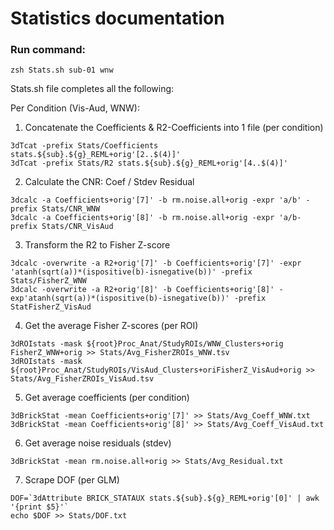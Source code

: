 # Statistics documentation

### Run command:
```
zsh Stats.sh sub-01 wnw
```

Stats.sh file completes all the following:

Per Condition (Vis-Aud, WNW):

1) Concatenate the Coefficients & R2-Coefficients into 1 file (per condition)
```
3dTcat -prefix Stats/Coefficients stats.${sub}.${g}_REML+orig'[2..$(4)]'
3dTcat -prefix Stats/R2 stats.${sub}.${g}_REML+orig'[4..$(4)]'
```

2) Calculate the CNR: Coef / Stdev Residual
```
3dcalc -a Coefficients+orig'[7]' -b rm.noise.all+orig -expr 'a/b' -prefix Stats/CNR_WNW
3dcalc -a Coefficients+orig'[8]' -b rm.noise.all+orig -expr 'a/b-prefix Stats/CNR_VisAud
```

3) Transform the R2 to Fisher Z-score
```
3dcalc -overwrite -a R2+orig'[7]' -b Coefficients+orig'[7]' -expr 'atanh(sqrt(a))*(ispositive(b)-isnegative(b))' -prefix Stats/FisherZ_WNW
3dcalc -overwrite -a R2+orig'[8]' -b Coefficients+orig'[8]' -exp'atanh(sqrt(a))*(ispositive(b)-isnegative(b))' -prefix StatFisherZ_VisAud
```

4) Get the average Fisher Z-scores (per ROI)
```
3dROIstats -mask ${root}Proc_Anat/StudyROIs/WNW_Clusters+orig FisherZ_WNW+orig >> Stats/Avg_FisherZROIs_WNW.tsv
3dROIstats -mask ${root}Proc_Anat/StudyROIs/VisAud_Clusters+oriFisherZ_VisAud+orig >> Stats/Avg_FisherZROIs_VisAud.tsv
```

5) Get average coefficients (per condition)
```
3dBrickStat -mean Coefficients+orig'[7]' >> Stats/Avg_Coeff_WNW.txt
3dBrickStat -mean Coefficients+orig'[8]' >> Stats/Avg_Coeff_VisAud.txt
```

6) Get average noise residuals (stdev)
```
3dBrickStat -mean rm.noise.all+orig >> Stats/Avg_Residual.txt
```

7) Scrape DOF (per GLM)
```
DOF=`3dAttribute BRICK_STATAUX stats.${sub}.${g}_REML+orig'[0]' | awk '{print $5}'`
echo $DOF >> Stats/DOF.txt
```